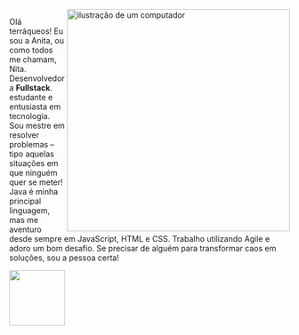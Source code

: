 
<img src="https://raw.githubusercontent.com/MicaelliMedeiros/micaellimedeiros/master/image/computer-illustration.png" alt="ilustração de um computador" min-width="400px" max-width="400px" width="400px" align="right">


<p align="left"> 
Olá terráqueos! Eu sou a Anita, ou como todos me chamam, Nita.
Desenvolvedora <strong>Fullstack</strong>.<br>
estudante e entusiasta em tecnologia.
Sou mestre em resolver problemas – tipo aquelas situações em que ninguém quer se meter! 
Java é minha principal linguagem, mas me aventuro desde sempre em JavaScript, HTML e CSS.
Trabalho utilizando Agile e adoro um bom desafio. Se precisar de alguém para transformar caos em soluções, sou a pessoa certa!
</p>

<img src = "https://github.com/user-attachments/assets/705b9c43-5299-4b06-95b3-7d555a1a4dfe" min-width="100px" max-width="100px" width="100px" align="left">
